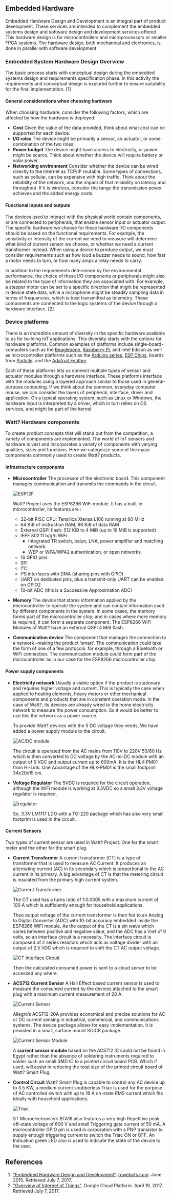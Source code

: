 ## Embedded Hardware

Embedded Hardware Design and Development is an integral part of product development. These services are intended to complement the embedded systems design and software design and development services offered. This hardware design is for microcontrollers and microprocessors or smaller FPGA systems. The hardware design, both mechanical and electronics, is done in parallel with software development.

### Embedded System Hardware Design Overview

The basic process starts with conceptual design during the embedded systems design and requirements specification phase. In this activity the requirements and conceptual design is explored further to ensure suitability for the final implementation. [1]

#### General considerations when choosing hardware

When choosing hardware, consider the following factors, which are affected by how the hardware is deployed:

- **Cost** Given the value of the data provided, think about what cost can be supported for each device.
- **I/O roles** The device might be primarily a sensor, an actuator, or some combination of the two roles.
- **Power budget** The device might have access to electricity, or power might be scarce. Think about whether the device will require battery or solar power.
- **Networking environment** Consider whether the device can be wired directly to the Internet as TCP/IP routable. Some types of connections, such as cellular, can be expensive with high traffic. Think about the reliability of the network, and the impact of that reliability on latency and throughput. If it is wireless, consider the range the transmission power achieves and the added energy costs.

#### Functional inputs and outputs

The devices used to interact with the physical world contain components, or are connected to peripherals, that enable sensor input or actuator output. The specific hardware we choose for these hardware I/O components should be based on the functional requirements. For example, the sensitivity or Intensity of the current we need to measure will determine what kind of current sensor we choose, or whether we need a current transformer instead. When using a device to produce output, we must consider requirements such as how loud a buzzer needs to sound, how fast a motor needs to turn, or how many amps a relay needs to carry.

In addition to the requirements determined by the environmental performance, the choice of these I/O components or peripherals might also be related to the type of information they are associated with. For example, a stepper motor can be set to a specific direction that might be represented in device state data, while a microphone might be steadily sampling data in terms of frequencies, which is best transmitted as telemetry. These components are connected to the logic systems of the device through a hardware interface. [2]

### Device platforms

There is an incredible amount of diversity in the specific hardware available to us for building IoT applications. This diversity starts with the options for hardware platforms. Common examples of platforms include single-board-computers such as the [Beaglebone](http://beagleboard.org/green), [Raspberry Pi](https://www.raspberrypi.org/), and Intel Edison as well as microcontroller platforms such as the [Arduino series](https://www.arduino.cc/), [ESP Chips](https://espressif.com/), boards from [Particle](https://www.particle.io/), and the [Adafruit Feather](https://www.adafruit.com/category/777).

Each of these platforms lets us connect multiple types of sensor and actuator modules through a hardware interface. These platforms interface with the modules using a layered approach similar to those used in general-purpose computing. If we think about the common, everyday computer mouse, we can consider the layers of peripheral, interface, driver and application. On a typical operating system, such as Linux or Windows, the hardware input is interpreted by a driver, which in turn relies on OS services, and might be part of the kernel.

### Watt? Hardware components

To create product concepts that will stand out from the competition, a variety of components are implemented. The world of IoT sensors and hardware is vast and incorporates a variety of components with varying qualities, sizes and functions. Here we categorize some of the major components commonly used to create Watt? products.

#### Infrastructure components

- **Microcontroller** The processor of the electronic board. This component manages communication and transmits the commands in the circuit. 

  ![ESP12F](img/esp12f.jpg)

  Watt? Project uses the ESP8266 WiFi module. It has a built-in microcontroller, its features are :

  - 32-bit RISC CPU: Tensilica Xtensa L106 running at 80 MHz
  - 64 KiB of instruction RAM, 96 KiB of data RAM
  - External QSPI flash: 512 KiB to 4 MiB (up to 16 MiB is supported)
  - IEEE 802.11 b/g/n WiFi
    - Integrated TR switch, balun, LNA, power amplifier and matching network
    - WEP or WPA/WPA2 authentication, or open networks
  - 16 GPIO pins
  - SPI
  - I²C
  - I²S interfaces with DMA (sharing pins with GPIO)
  - UART on dedicated pins, plus a transmit-only UART can be enabled on GPIO2
  - 10-bit ADC (this is a Successive Approximation ADC)

- **Memory** The device that stores information applied by the microcontroller to operate the system and can contain information used by different components in the system. In some cases, the memory forms part of the microcontroller chip; and in cases where more memory is required, it can form a separate component. The ESP8266 WiFi Modules of Watt? have an external QSPI 4 MiB flash.

- **Communication device** The component that manages the connection to a network –making the product ‘smart’. The communication could take the form of one of a few protocols. for example, through a Bluetooth or WiFi connection. The communication module could form part of the microcontroller as in our case for the ESP8266 microcontroller chip.

#### Power supply components

- **Electricity network** Usually a viable option if the product is stationary and requires higher voltage and current. This is typically the case when applied to heating elements, heavy motors or other mechanical components and products that are in constant operation mode. In the case of Watt?, its devices are already wired to the home electricity network to measure the power consumption. So it would be better to use this the network as a power source.

  To provide Watt? devices with the 5 DC voltage they needs, We have added a power supply module to the circuit.

  ![AC/DC module](img/HLK-PM01.png)

  The circuit is operated from the AC mains from 110V to 220V 50/60 Hz which is then converted to DC voltage by the AC-to-DC module with an output of 5 VDC and output current up to 600mA. It is the HLK-PM01 from Hi-Link. One Advantage of the HLK-PM01 is the small footprint 34x20x15 cm.

- **Voltage Regulator** The 5VDC is required for the circuit operation, although the WiFi module is working at 3.3VDC so a small 3.3V voltage regulator is required.

  ![regulator](img/LM1117.png)

  So, 3.3V LM1117 LDO with a TO-220 package which has also very small footprint is used in the circuit.

#### Current Sensors

Two types of current sensor are used in Watt? Project. One for the smart meter and the other for the smart plug.

- **Current Transformer** A current transformer (CT) is a type of transformer that is used to measure AC Current. It produces an alternating current (AC) in its secondary which is proportional to the AC current in its primary. A big advantage of CT is that the metering circuit is insulated from the primary high current system.

  ![Current Transformer](img/CT.jpg)

  The CT used has a turns ratio of 1:0.0005 with a maximum current of 100 A which is sufficiently enough for household applications.

  Theo output voltage of the current transformer is then fed to an Analog to Digital Converter (ADC) with 10-bit accuracy embedded inside the ESP8266 WiFi module. As the output of the CT is a sin wave which varies between positive and negative value, and the ADC has a Vref of 0 volts, so an interface circuit is a necessity. The interface circuit is composed of 2 series resistors which acts as voltage divider with an output of 2.5 VDC which is required to shift the CT AC output voltage.

  ![CT Interface Circuit](img/CTInterface.png)

  Then the calculated consumed power is sent to a cloud server to be accessed any where.

- **ACS712 Current Sensor** A Hall Effect based current sensor is used to measure the consumed current by the devices attached to the smart plug with a maximum current measurement of 20 A.

  ![Current Sensor](img/ACS712.png)

  Allegro’s ACS712-20A provides economical and precise solutions for AC or DC current sensing in industrial, commercial, and communications systems. The device package allows for easy implementation. It is provided in a small, surface mount SOIC8 package.	

  ![Current Sensor Module](img/CurrentSensorModule.jpg)

  A **current sensor module** based on the ACS712 IC could not be found in Egypt rather than the absence of soldering instruments required to solder such an small SMD IC to a printed circuit board PCB. Which if used, will assist in reducing the total size of the printed circuit board of Watt? Smart Plug.

- **Control Circuit** Watt? Smart Plug is capable to control any AC device up to 3.5 KW, a medium current snubberless Triac is used for the purpose of AC controlled switch with up to 16 A on-state RMS current which fits ideally with household applications.

  ![Triac](img/Triac.jpg)

  ST Microelectronics’s BTA16 also features a very high Repetitive peak off-state voltage of 600 V and small Triggering gate current of 50 mA. A microcontroller GPIO pin is used in corporation with a PNP transistor to supply enough triggering current to switch the Triac ON or OFF. An Indication green LED also is used to indicate the state of the device to the user.

## References

1. ["Embedded Hardware Design and Development"](http://rowebots.com/en/services/embedded-hardware-design-and-development). [rowebots.com](http://rowebots.com). June 2015.  Retrieved July 7, 2017.
2. ["Overview of Internet of Things"](https://cloud.google.com/solutions/iot-overview). Google Cloud Platform. April 19, 2017. Retrieved July 7, 2017.